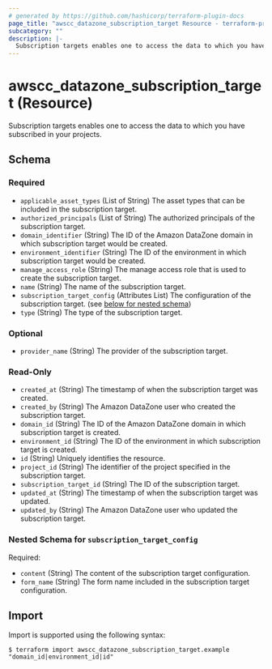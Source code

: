 ```yaml
---
# generated by https://github.com/hashicorp/terraform-plugin-docs
page_title: "awscc_datazone_subscription_target Resource - terraform-provider-awscc"
subcategory: ""
description: |-
  Subscription targets enables one to access the data to which you have subscribed in your projects.
---
```


# awscc_datazone_subscription_target (Resource)

Subscription targets enables one to access the data to which you have subscribed in your projects.



<!-- schema generated by tfplugindocs -->
## Schema

### Required

- `applicable_asset_types` (List of String) The asset types that can be included in the subscription target.
- `authorized_principals` (List of String) The authorized principals of the subscription target.
- `domain_identifier` (String) The ID of the Amazon DataZone domain in which subscription target would be created.
- `environment_identifier` (String) The ID of the environment in which subscription target would be created.
- `manage_access_role` (String) The manage access role that is used to create the subscription target.
- `name` (String) The name of the subscription target.
- `subscription_target_config` (Attributes List) The configuration of the subscription target. (see [below for nested schema](#nestedatt--subscription_target_config))
- `type` (String) The type of the subscription target.

### Optional

- `provider_name` (String) The provider of the subscription target.

### Read-Only

- `created_at` (String) The timestamp of when the subscription target was created.
- `created_by` (String) The Amazon DataZone user who created the subscription target.
- `domain_id` (String) The ID of the Amazon DataZone domain in which subscription target is created.
- `environment_id` (String) The ID of the environment in which subscription target is created.
- `id` (String) Uniquely identifies the resource.
- `project_id` (String) The identifier of the project specified in the subscription target.
- `subscription_target_id` (String) The ID of the subscription target.
- `updated_at` (String) The timestamp of when the subscription target was updated.
- `updated_by` (String) The Amazon DataZone user who updated the subscription target.

<a id="nestedatt--subscription_target_config"></a>
### Nested Schema for `subscription_target_config`

Required:

- `content` (String) The content of the subscription target configuration.
- `form_name` (String) The form name included in the subscription target configuration.

## Import

Import is supported using the following syntax:

```shell
$ terraform import awscc_datazone_subscription_target.example "domain_id|environment_id|id"
```
